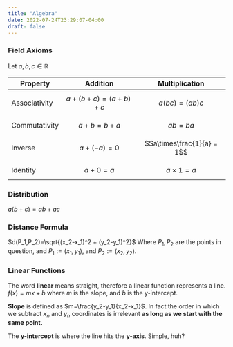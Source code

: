 ```yaml
---
title: "Algebra"
date: 2022-07-24T23:29:07-04:00
draft: false
---
```


### Field Axioms

Let $a,b,c \in \mathbb{R}$

Property | Addition | Multiplication
---------|----------|----------------
Associativity|$$a+(b+c)=(a+b)+c$$|$$a(bc)=(ab)c$$
Commutativity|$$a+b=b+a$$|$$ab=ba$$
Inverse|$$a+(-a)=0$$|$$a\times\frac{1}{a} = 1$$
Identity|$$a+0=a$$|$$a\times 1 = a$$

### Distribution 
$a(b+c)=ab+ac$

### Distance Formula
$d(P_1,P_2)=\sqrt{(x_2-x_1)^2 + (y_2-y_1)^2}$ Where $P_1,P_2$ are the points in question, and $P_1 := (x_1,y_1)$, and $P_2 := (x_2,y_2)$.

### Linear Functions
The word **linear** means straight, therefore a linear function represents a line. $f(x) = mx+b$ where $m$ is the slope, and $b$ is the y-intercept. 

**Slope** is defined as $m=\frac{y_2-y_1}{x_2-x_1}$. In fact the order in which we subtract $x_n$ and $y_n$ coordinates is irrelevant **as long as we start with the same point.**

The **y-intercept** is where the line hits the **y-axis**. Simple, huh?
